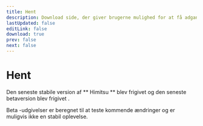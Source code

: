 ```yaml
---
title: Hent
description: Download side, der giver brugerne mulighed for at få adgang til og installere den nyeste version af appen.
lastUpdated: false
editLink: false
download: true
prev: false
next: false
---
```


# Hent

Den seneste stabile version af ** Himitsu ** blev frigivet **<ReleaseDate type="stable" />** og den seneste betaversion blev frigivet **<ReleaseDate type="beta" />**.

Beta -udgivelser er beregnet til at teste kommende ændringer og er muligvis ikke en stabil oplevelse.

<DownloadButtons />
<suspense>
<Changelog type="stable"/>
</suspense>